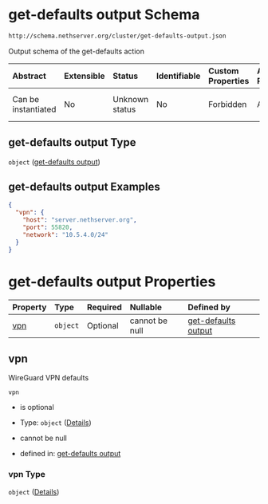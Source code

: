 # get-defaults output Schema

```txt
http://schema.nethserver.org/cluster/get-defaults-output.json
```

Output schema of the get-defaults action

| Abstract            | Extensible | Status         | Identifiable | Custom Properties | Additional Properties | Access Restrictions | Defined In                                                                          |
| :------------------ | :--------- | :------------- | :----------- | :---------------- | :-------------------- | :------------------ | :---------------------------------------------------------------------------------- |
| Can be instantiated | No         | Unknown status | No           | Forbidden         | Allowed               | none                | [get-defaults-output.json](cluster/get-defaults-output.json "open original schema") |

## get-defaults output Type

`object` ([get-defaults output](get-defaults-output.md))

## get-defaults output Examples

```json
{
  "vpn": {
    "host": "server.nethserver.org",
    "port": 55820,
    "network": "10.5.4.0/24"
  }
}
```

# get-defaults output Properties

| Property    | Type     | Required | Nullable       | Defined by                                                                                                                                   |
| :---------- | :------- | :------- | :------------- | :------------------------------------------------------------------------------------------------------------------------------------------- |
| [vpn](#vpn) | `object` | Optional | cannot be null | [get-defaults output](get-defaults-output-properties-vpn.md "http://schema.nethserver.org/cluster/get-defaults-output.json#/properties/vpn") |

## vpn

WireGuard VPN defaults

`vpn`

*   is optional

*   Type: `object` ([Details](get-defaults-output-properties-vpn.md))

*   cannot be null

*   defined in: [get-defaults output](get-defaults-output-properties-vpn.md "http://schema.nethserver.org/cluster/get-defaults-output.json#/properties/vpn")

### vpn Type

`object` ([Details](get-defaults-output-properties-vpn.md))
